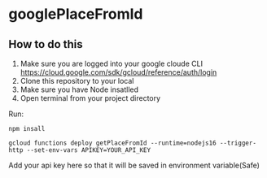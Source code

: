 # googlePlaceFromId

## How to do this 

1. Make sure you are logged into your google cloude CLI https://cloud.google.com/sdk/gcloud/reference/auth/login
2. Clone this repository to your local
3. Make sure you have Node insatlled 
4. Open terminal from your project directory 

Run:

```
npm insall
```


```
gcloud functions deploy getPlaceFromId --runtime=nodejs16 --trigger-http --set-env-vars APIKEY=YOUR_API_KEY
```
Add your api key here so that it will be saved in environment variable(Safe)